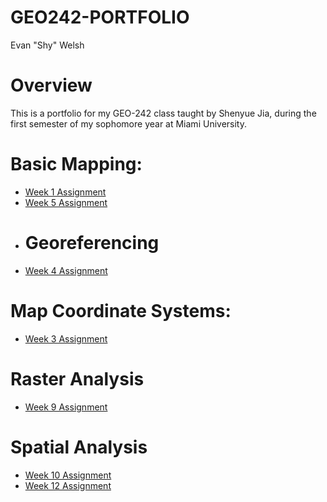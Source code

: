 # GEO242-PORTFOLIO
Evan "Shy" Welsh
# Overview
This is a portfolio for my GEO-242 class taught by Shenyue Jia, during the first semester of my sophomore year at Miami University.
# Basic Mapping:
- [Week 1 Assignment](https://github.com/welshshy/GEO242-PORTFOLIO/blob/c08a586e5d7c9a72edc210a89b852ddf9be65863/basic-mapping/Copy_of_week_01_assignment_template.ipynb)
- [Week 5 Assignment](https://github.com/welshshy/GEO242-PORTFOLIO/blob/c08a586e5d7c9a72edc210a89b852ddf9be65863/basic-mapping/Week5_Assignment.ipynb)
- # Georeferencing
- [Week 4 Assignment](https://github.com/welshshy/GEO242-PORTFOLIO/blob/b66b09324cc925412b44c86c4befee57f9283d42/georeferencing/Week4_Assignment.ipynb)
# Map Coordinate Systems:
- [Week 3 Assignment](https://github.com/welshshy/GEO242-PORTFOLIO/blob/c08a586e5d7c9a72edc210a89b852ddf9be65863/map-coord-systems/GEO242_Week3_Assignment.ipynb)
# Raster Analysis
- [Week 9 Assignment](https://github.com/welshshy/GEO242-PORTFOLIO/blob/c407220ff5374aac7a1af161358fe8f7c8e31b9e/raster_analysis/Copy_of_week_09_assignment_template.ipynb)
# Spatial Analysis
- [Week 10 Assignment](https://github.com/welshshy/GEO242-PORTFOLIO/blob/936451e89e9669be439608ed0ff5509d71703a56/spatial_analysis/Week_10_Assignment.ipynb)
- [Week 12 Assignment](https://github.com/welshshy/GEO242-PORTFOLIO/blob/c407220ff5374aac7a1af161358fe8f7c8e31b9e/spatial_analysis/Week12.ipynb)
